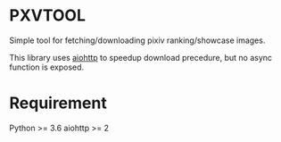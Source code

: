 PXVTOOL
===
Simple tool for fetching/downloading pixiv ranking/showcase images.

This library uses [aiohttp](https://github.com/aio-libs/aiohttp) to speedup download precedure, but no async function is exposed.

# Requirement

Python >= 3.6
aiohttp >= 2
